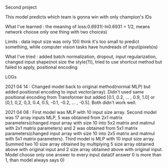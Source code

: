Second project

This model predicts which team is gonna win with only champion's IDs

What I've learned : the meaning of loss:0.6931(-ln0.6931 = 1/2, means network choose only one thing with two choices)

Limits : data input size was only 10(I think it's too small to predict something, while computer vision tasks have hundreads of input(pixels)s)

What I've tried : added batch normalization, dropout, input regularization, changed input shape(not size the style(?)), tried to use shortcut method but failed to apply, positional encoding

LOGs

2021 04 14 : Changed model back to original method(normal MLP) but added positional encoding to input vector(array). Didn't used same positional encoding from Transformer but added [0.1, 0.2, ... , 0.9, 1.0] or [0,1, 0,2, 0,3, 0.4, 0.5, -0.1, -0.2, ... , -0.5]. Both didn't work well.

2021 04 08 : First model was MLP with 10 input size array. Second model was 17 array inputs MLP, 5 was obtained from 2x1 matrix parameters(changed input array with size 10 into 5x2 matrix and matmul with 2x1 matrix parameters) and 2 was obtained from 5x1 matrix parameters(changed input array with size 10 into 2x5 matrix and matmul with 5x1 matrix parameters).
Third model is MLP with 10 input size array. Summed two 10 size array obtained by multiplying 5 size array obtained above with original input and 2 size array obtained above with original input.
Model choose only one answer to every input data(if answer 0 is more than 1, than model always says 0)
